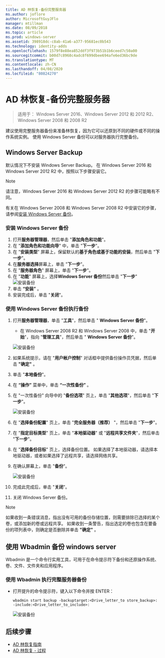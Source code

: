 ```yaml
---
title: AD 林恢复-备份完整服务器
ms.author: joflore
author: MicrosoftGuyJFlo
manager: mtillman
ms.date: 08/09/2018
ms.topic: article
ms.prod: windows-server
ms.assetid: 398918dc-c8ab-41a6-a377-95681ec0b543
ms.technology: identity-adds
ms.openlocfilehash: 1579f8e88ea852ddf3f973b51b1b6ceed7c50a00
ms.sourcegitcommit: b00d7c8968c4adc8f699dbee694afe6ed36bc9de
ms.translationtype: MT
ms.contentlocale: zh-CN
ms.lasthandoff: 04/08/2020
ms.locfileid: "80824270"
---
```

# <a name="ad-forest-recovery---backing-up-a-full-server"></a>AD 林恢复-备份完整服务器  

>适用于： Windows Server 2016、Windows Server 2012 和 2012 R2、Windows Server 2008 和 2008 R2

建议使用完整服务器备份来准备林恢复，因为它可以还原到不同的硬件或不同的操作系统实例。  使用 Windows Server 备份可以对服务器执行完整备份。 

## <a name="windows-server-backup"></a>Windows Server Backup

默认情况下不安装 Windows Server Backup。 在 Windows Server 2016 和 Windows Server 2012 R2 中，按照以下步骤安装它。

>[!NOTE]
>请注意，Windows Server 2016 和 Windows Server 2012 R2 的步骤可能略有不同。

有关在 Windows Server 2008 和 Windows Server 2008 R2 中安装它的步骤，请参阅[安装 Windows Server 备份](https://technet.microsoft.com/library/cc771232.aspx)。  

### <a name="to-install-windows-server-backup"></a>安装 Windows Server 备份

1. 打开**服务器管理器**，然后单击 "**添加角色和功能**"。
2. 在 "**添加角色和功能向导**" 中，单击 "**下一步**"。
3. 在 "**安装类型**" 屏幕上，保留默认的**基于角色或基于功能的安装**，然后单击 "**下一步**"。
4. 在**服务器选择**屏幕上，单击 "**下一步**"。
5. 在 "**服务器角色**" 屏幕上，单击 "**下一步**"。
6. 在 "**功能**" 屏幕上，选择**Windows Server 备份**然后单击 "**下一步**"
   ![安装备份](media/AD-Forest-Recovery-Backing-up-a-Full-Server/fullbackup2.png)
7. 单击 **“安装”** 。
8. 安装完成后，单击 "**关闭**"。

### <a name="to-perform-a-backup-with-windows-server-backup"></a>使用 Windows Server 备份执行备份

1. 打开**服务器管理器**，单击 "**工具**"，然后单击 " **Windows Server 备份**"。
   - 在 Windows Server 2008 R2 和 Windows Server 2008 中，单击 "**开始**"，指向 "**管理工具**"，然后单击 " **Windows Server 备份**"。

   ![安装备份](media/AD-Forest-Recovery-Backing-up-a-Full-Server/fullbackup1.png) 

2. 如果系统提示，请在 "**用户帐户控制**" 对话框中提供备份操作员凭据，然后单击 **"确定"** 。
3. 单击 "**本地备份**"。
4. 在 **“操作”** 菜单中，单击 **“一次性备份”** 。
5. 在 "一次性备份" 向导中的 "**备份选项**" 页上，单击 "**其他选项**"，然后单击 "**下一步**"。

   ![安装备份](media/AD-Forest-Recovery-Backing-up-a-Full-Server/fullbackup3.png)

6. 在 "**选择备份配置**" 页上，单击 "**完全服务器（推荐）** "，然后单击 "**下一步**"。
7. 在 "**指定目标类型**" 页上，单击 "**本地驱动器**" 或 "**远程共享文件夹**"，然后单击 "**下一步**"。
8. 在 "**选择备份目标**" 页上，选择备份位置。  如果选择了本地驱动器，请选择本地驱动器，或者如果选择了远程共享，请选择网络共享。
9. 在确认屏幕上，单击 "**备份**"。

   ![安装备份](media/AD-Forest-Recovery-Backing-up-a-Full-Server/fullbackup4.png)

10. 完成此完成后，单击 "**关闭**"。
11. 关闭 Windows Server 备份。

>[!NOTE]
>如果收到一条错误消息，指出没有可用的备份存储位置，则需要排除已选择的某个卷，或添加新的卷或远程共享。
>如果收到一条警告，指出选定的卷也包含在要备份的项列表中，则确定是否删除并单击 **"确定"** 。

## <a name="using-wbadminexe-to-backup-a-windows-server"></a>使用 Wbadmin 备份 windows server

Wbadmin 是一个命令行实用工具，可用于在命令提示符下备份和还原操作系统、卷、文件、文件夹和应用程序。

### <a name="to-perform-a-full-server-backup-using-wbadminexe"></a>使用 Wbadmin 执行完整服务器备份
  
- 打开提升的命令提示符，键入以下命令并按 ENTER：  

   ```
   wbadmin start backup -backuptarget:<Drive_letter_to store_backup>: -include:<Drive_letter_to_include>:
   ```

   ![安装备份](media/AD-Forest-Recovery-Backing-up-a-Full-Server/fullbackup5.png)

## <a name="next-steps"></a>后续步骤

- [AD 林恢复指南](AD-Forest-Recovery-Guide.md)
- [AD 林恢复 - 过程](AD-Forest-Recovery-Procedures.md)
